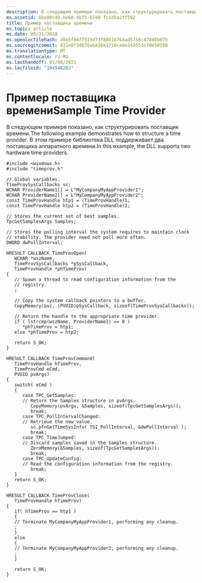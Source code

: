 ```yaml
---
description: В следующем примере показано, как структурировать поставщик времени. В этом примере библиотека DLL поддерживает два поставщика аппаратного времени.
ms.assetid: 6be08c49-be68-4b75-b740-fc1d5a2ff592
title: Пример поставщика времени
ms.topic: article
ms.date: 05/31/2018
ms.openlocfilehash: 20a5f04f7515d73f8851b764ad5758c47848b07b
ms.sourcegitcommit: 831e8f3db78ab820e1710cede244553c70e50500
ms.translationtype: MT
ms.contentlocale: ru-RU
ms.lasthandoff: 01/08/2021
ms.locfileid: "104546202"
---
```

# <a name="sample-time-provider"></a><span data-ttu-id="a1f8e-104">Пример поставщика времени</span><span class="sxs-lookup"><span data-stu-id="a1f8e-104">Sample Time Provider</span></span>

<span data-ttu-id="a1f8e-105">В следующем примере показано, как структурировать поставщик времени.</span><span class="sxs-lookup"><span data-stu-id="a1f8e-105">The following example demonstrates how to structure a time provider.</span></span> <span data-ttu-id="a1f8e-106">В этом примере библиотека DLL поддерживает два поставщика аппаратного времени.</span><span class="sxs-lookup"><span data-stu-id="a1f8e-106">In this example, the DLL supports two hardware time providers.</span></span>

``` syntax
#include <windows.h>
#include "timeprov.h"

// Global variables.
TimeProvSysCallbacks sc;
WCHAR ProviderName1[] = L"MyCompanyMyAppProvider1";
WCHAR ProviderName2[] = L"MyCompanyMyAppProvider2";
const TimeProvHandle htp1 = (TimeProvHandle)1;
const TimeProvHandle htp2 = (TimeProvHandle)2;

// Stores the current set of best samples.
TpcGetSamplesArgs Samples;

// Stores the polling interval the system requires to maintain clock
// stability. The provider need not poll more often.
DWORD dwPollInterval;

HRESULT CALLBACK TimeProvOpen(
   WCHAR *wszName,
   TimeProvSysCallbacks *pSysCallback,
   TimeProvHandle *phTimeProv)
{
   // Spawn a thread to read configuration information from the 
   // registry.
   ;

   // Copy the system callback pointers to a buffer.
   CopyMemory(&sc, (PVOID)pSysCallback, sizeof(TimeProvSysCallbacks));

   // Return the handle to the appropriate time provider.
   if ( lstrcmp(wszName, ProviderName1) == 0 )
      *phTimeProv = htp1;
   else *phTimeProv = htp2;

   return S_OK;
}

HRESULT CALLBACK TimeProvCommand(
   TimeProvHandle hTimeProv,
   TimeProvCmd eCmd,
   PVOID pvArgs)
{
   switch( eCmd )
   {
      case TPC_GetSamples:
      // Return the Samples structure in pvArgs.
         CopyMemory(pvArgs, &Samples, sizeof(TpcGetSamplesArgs));
         break;
      case TPC_PollIntervalChanged:
      // Retrieve the new value.
         sc.pfnGetTimeSysInfo( TSI_PollInterval, &dwPollInterval );
         break;
      case TPC_TimeJumped:
      // Discard samples saved in the Samples structure.
         ZeroMemory(&Samples, sizeof(TpcGetSamplesArgs));
         break;
      case TPC_UpdateConfig:
      // Read the configuration information from the registry.
         break;
   }
   return S_OK;
}

HRESULT CALLBACK TimeProvClose(
   TimeProvHandle hTimeProv)
{
   if( hTimeProv == htp1 )
   {
   // Terminate MyCompanyMyAppProvider1, performing any cleanup.
   ;
   }
   else
   {
   // Terminate MyCompanyMyAppProvider2, performing any cleanup.
   ;
   }

   return S_OK;
}
```

 

 



